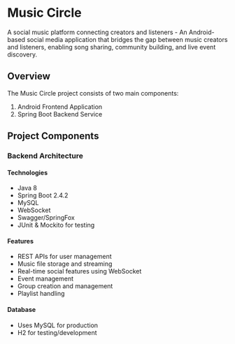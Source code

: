 # Music Circle

A social music platform connecting creators and listeners - An Android-based social media application that bridges the gap between music creators and listeners, enabling song sharing, community building, and live event discovery.

## Overview

The Music Circle project consists of two main components:
1. Android Frontend Application 
2. Spring Boot Backend Service

## Project Components

### Backend Architecture

#### Technologies
- Java 8
- Spring Boot 2.4.2
- MySQL
- WebSocket
- Swagger/SpringFox
- JUnit & Mockito for testing

#### Features
- REST APIs for user management
- Music file storage and streaming
- Real-time social features using WebSocket
- Event management
- Group creation and management
- Playlist handling

#### Database
- Uses MySQL for production
- H2 for testing/development
